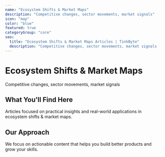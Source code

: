 ```yaml
---
name: "Ecosystem Shifts & Market Maps"
description: "Competitive changes, sector movements, market signals"
icon: "map"
color: "blue"
featured: true
categoryGroup: "core"
seo:
  title: "Ecosystem Shifts & Market Maps Articles | TinkByte"
  description: "Competitive changes, sector movements, market signals - practical insights for builders and innovators."
---
```


# Ecosystem Shifts & Market Maps

Competitive changes, sector movements, market signals

## What You'll Find Here

Articles focused on practical insights and real-world applications in ecosystem shifts & market maps.

## Our Approach

We focus on actionable content that helps you build better products and grow your skills.
